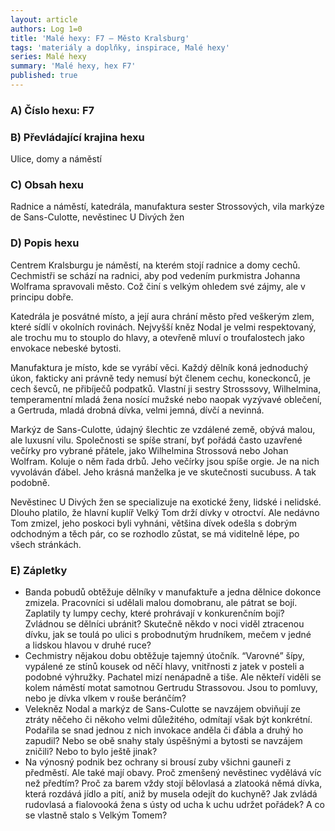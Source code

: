 ```yaml
---
layout: article
authors: Log 1=0
title: 'Malé hexy: F7 – Město Kralsburg'
tags: 'materiály a doplňky, inspirace, Malé hexy'
series: Malé hexy
summary: 'Malé hexy, hex F7'
published: true
---
```

### A) Číslo hexu: F7

### B) Převládající krajina hexu

Ulice, domy a náměstí

### C) Obsah hexu

Radnice a náměstí, katedrála, manufaktura sester Strossových, vila markýze de Sans-Culotte, nevěstinec U Divých žen

### D) Popis hexu

Centrem Kralsburgu je náměstí, na kterém stojí radnice a domy cechů. Cechmistři se schází na radnici, aby pod vedením purkmistra Johanna Wolframa spravovali město. Což činí s velkým ohledem své zájmy, ale v principu dobře. 

Katedrála je posvátné místo, a její aura chrání město před veškerým zlem, které sídlí v okolních rovinách. Nejvyšší kněz Nodal je velmi respektovaný, ale trochu mu to stouplo do hlavy, a otevřeně mluví o troufalostech jako envokace nebeské bytosti.

Manufaktura je místo, kde se vyrábí věci. Každý dělník koná jednoduchý úkon, fakticky ani právně tedy nemusí být členem cechu, koneckonců, je cech ševců, ne přibíječů podpatků. Vlastní ji sestry Strosssovy, Wilhelmina, temperamentní mladá žena nosící mužské nebo naopak vyzývavé oblečení, a Gertruda, mladá drobná dívka, velmi jemná, dívčí a nevinná.

Markýz de Sans-Culotte, údajný šlechtic ze vzdálené země, obývá malou, ale luxusní vilu. Společnosti se spíše straní, byť pořádá často uzavřené večírky pro vybrané přátele, jako Wilhelmina Strossová nebo Johan Wolfram. Koluje o něm řada drbů. Jeho večírky jsou spíše orgie. Je na nich vyvoláván ďábel. Jeho krásná manželka je ve skutečnosti sucubuss. A tak podobně.

Nevěstinec U Divých žen se specializuje na exotické ženy, lidské i nelidské. Dlouho platilo, že hlavní kuplíř Velký Tom drží dívky v otroctví. Ale nedávno Tom zmizel, jeho poskoci byli vyhnáni, většina dívek odešla s dobrým odchodným a těch pár, co se rozhodlo zůstat, se má viditelně lépe, po všech stránkách.

### E) Zápletky

- Banda pobudů obtěžuje dělníky v manufaktuře a jedna dělnice dokonce zmizela. Pracovníci si udělali malou domobranu, ale pátrat se bojí. Zaplatily ty lumpy cechy, které prohrávají v konkurenčním boji? Zvládnou se dělníci ubránit? Skutečně někdo v noci viděl ztracenou dívku, jak se toulá po ulici s probodnutým hrudníkem, mečem v jedné a lidskou hlavou v druhé ruce?
- Cechmistry nějakou dobu obtěžuje tajemný útočník. “Varovné” šípy, vypálené ze stínů kousek od něčí hlavy, vnitřnosti z jatek v posteli a podobné výhružky. Pachatel mizí nenápadně a tiše. Ale někteří viděli se kolem náměstí motat samotnou Gertrudu Strassovou. Jsou to pomluvy, nebo je dívka vlkem v rouše beránčím?
- Velekněz Nodal a markýz de Sans-Culotte se navzájem obviňují ze ztráty něčeho či někoho velmi důležitého, odmítají však být konkrétní. Podařila se snad jednou z nich invokace anděla či ďábla a druhý ho zapudil? Nebo se obě snahy staly úspěšnými a bytosti se navzájem zničili? Nebo to bylo ještě jinak?
- Na výnosný podnik bez ochrany si brousí zuby všichni gauneři z předměstí. Ale také mají obavy. Proč zmenšený nevěstinec vydělává víc než předtím? Proč za barem vždy stojí bělovlasá a zlatooká němá dívka, která rozdává jídlo a pití, aniž by musela odejít do kuchyně? Jak zvládá rudovlasá a fialovooká žena s ústy od ucha k uchu udržet pořádek? A co se vlastně stalo s Velkým Tomem?
